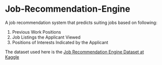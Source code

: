 # Job-Recommendation-Engine
A job recommendation system that predicts suiting jobs based on following:

1. Previous Work Positions
2. Job Listings the Applicant Viewed
3. Positions of Interests Indicated by the Applicant

The dataset used here is the [Job Recommendation Engine Dataset at Kaggle](https://www.kaggle.com/kandij/job-recommendation-datasets)
